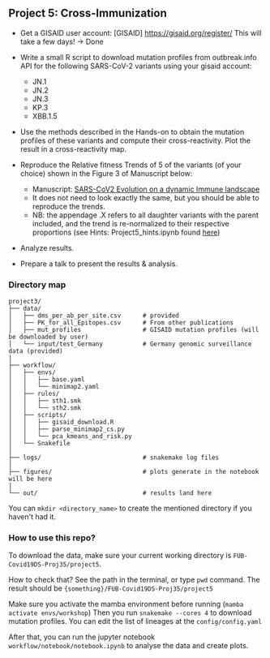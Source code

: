## **Project 5: Cross-Immunization**

- Get a GISAID user account: [GISAID] https://gisaid.org/register/ This will take a few days! → Done
- Write a small R script to download mutation profiles from outbreak.info API for the following SARS-CoV-2 variants using your gisaid account:
    - JN.1
    - JN.2
    - JN.3
    - KP.3
    - XBB.1.5
- Use the methods described in the Hands-on to obtain the mutation profiles of these variants and compute their cross-reactivity. Plot the result in a cross-reactivity map.

- Reproduce the Relative fitness Trends of 5 of the variants (of your choice) shown in the Figure 3 of Manuscript below:
    - Manuscript: [SARS-CoV2 Evolution on a dynamic Immune landscape](https://www.nature.com/articles/s41586-024-08477-8)
    - It does not need to look exactly the same, but you should be able to reproduce the trends.
    - NB: the appendage .X refers to all daughter variants with the parent included, and the trend is re-normalized to their respective proportions (see Hints: Project5_hints.ipynb found [here](https://github.com/AlexiaNomena/SC2_VASIL/))

- Analyze results.
- Prepare a talk to present the results & analysis.

### Directory map
```
project3/
├── data/
│   ├── dms_per_ab_per_site.csv      # provided
│   ├── PK_for_all_Epitopes.csv      # From other publications
│   ├── mut_profiles                 # GISAID mutation profiles (will be downloaded by user)
│   └── input/test_Germany           # Germany genomic surveillance data (provided)
│
├── workflow/
│   ├── envs/
│   │   ├── base.yaml
│   │   └── minimap2.yaml
│   ├── rules/
│   │   ├── sth1.smk
│   │   └── sth2.smk
│   ├── scripts/
│   │   ├── gisaid_download.R
│   │   ├── parse_minimap2_cs.py
│   │   └── pca_kmeans_and_risk.py
│   └── Snakefile
│
├── logs/                            # snakemake log files
│
├── figures/                         # plots generate in the notebook will be here
│
└── out/                             # results land here
```
You can `mkdir <directory_name>` to create the mentioned directory if you haven't had it.

### How to use this repo?
To download the data, make sure your current working directory is `FUB-Covid19DS-Proj35/project5`.

How to check that? See the path in the terminal, or type `pwd` command. The result should be `{something}/FUB-Covid19DS-Proj35/project5`

Make sure you activate the mamba environment before running (`mamba activate envs/workshop`)
Then you run `snakemake --cores 4` to download mutation profiles. You can edit the list of lineages at the `config/config.yaml`

After that, you can run the jupyter notebook `workflow/notebook/notebook.ipynb` to analyse the data and create plots.
